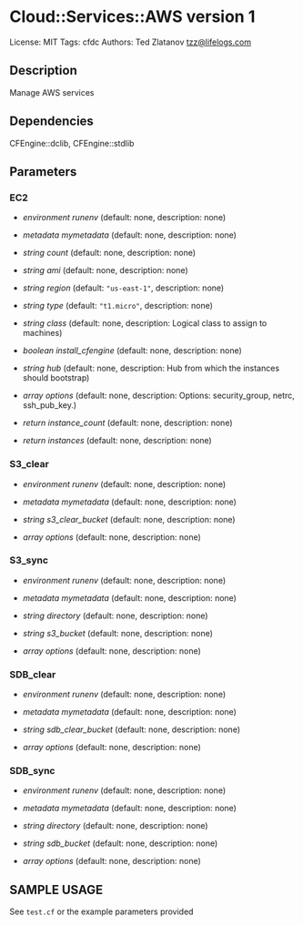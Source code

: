# Cloud::Services::AWS version 1

License: MIT
Tags: cfdc
Authors: Ted Zlatanov <tzz@lifelogs.com>

## Description
Manage AWS services

## Dependencies
CFEngine::dclib, CFEngine::stdlib

## Parameters
### EC2
* _environment_ *runenv* (default: none, description: none)

* _metadata_ *mymetadata* (default: none, description: none)

* _string_ *count* (default: none, description: none)

* _string_ *ami* (default: none, description: none)

* _string_ *region* (default: `"us-east-1"`, description: none)

* _string_ *type* (default: `"t1.micro"`, description: none)

* _string_ *class* (default: none, description: Logical class to assign to machines)

* _boolean_ *install_cfengine* (default: none, description: none)

* _string_ *hub* (default: none, description: Hub from which the instances should bootstrap)

* _array_ *options* (default: none, description: Options: security_group, netrc, ssh_pub_key.)

* _return_ *instance_count* (default: none, description: none)

* _return_ *instances* (default: none, description: none)

### S3_clear
* _environment_ *runenv* (default: none, description: none)

* _metadata_ *mymetadata* (default: none, description: none)

* _string_ *s3_clear_bucket* (default: none, description: none)

* _array_ *options* (default: none, description: none)

### S3_sync
* _environment_ *runenv* (default: none, description: none)

* _metadata_ *mymetadata* (default: none, description: none)

* _string_ *directory* (default: none, description: none)

* _string_ *s3_bucket* (default: none, description: none)

* _array_ *options* (default: none, description: none)

### SDB_clear
* _environment_ *runenv* (default: none, description: none)

* _metadata_ *mymetadata* (default: none, description: none)

* _string_ *sdb_clear_bucket* (default: none, description: none)

* _array_ *options* (default: none, description: none)

### SDB_sync
* _environment_ *runenv* (default: none, description: none)

* _metadata_ *mymetadata* (default: none, description: none)

* _string_ *directory* (default: none, description: none)

* _string_ *sdb_bucket* (default: none, description: none)

* _array_ *options* (default: none, description: none)


## SAMPLE USAGE
See `test.cf` or the example parameters provided

